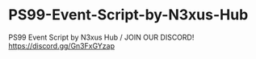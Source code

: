 # PS99-Event-Script-by-N3xus-Hub
PS99 Event Script by N3xus Hub / JOIN OUR DISCORD! https://discord.gg/Gn3FxGYzap
